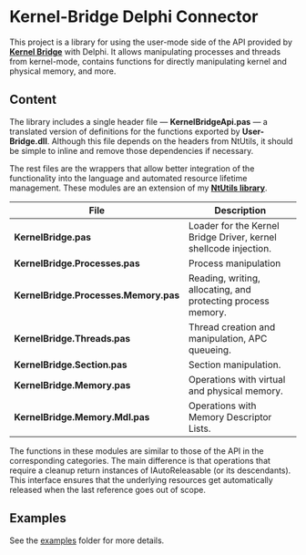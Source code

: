 # Kernel-Bridge Delphi Connector

This project is a library for using the user-mode side of the API provided by **[Kernel Bridge](https://github.com/HoShiMin/Kernel-Bridge)** with Delphi. It allows manipulating processes and threads from kernel-mode, contains functions for directly manipulating kernel and physical memory, and more.

## Content

The library includes a single header file — **KernelBridgeApi.pas** — a translated version of definitions for the functions exported by **User-Bridge.dll**. Although this file depends on the headers from NtUtils, it should be simple to inline and remove those dependencies if necessary.

The rest files are the wrappers that allow better integration of the functionality into the language and automated resource lifetime management. These modules are an extension of my **[NtUtils library](https://github.com/diversenok/NtUtilsLibrary)**.

File                                  | Description
------------------------------------- | ------------
**KernelBridge.pas**                  | Loader for the Kernel Bridge Driver, kernel shellcode injection.
**KernelBridge.Processes.pas**        | Process manipulation
**KernelBridge.Processes.Memory.pas** | Reading, writing, allocating, and protecting process memory.
**KernelBridge.Threads.pas**          | Thread creation and manipulation, APC queueing.
**KernelBridge.Section.pas**          | Section manipulation.
**KernelBridge.Memory.pas**           | Operations with virtual and physical memory.
**KernelBridge.Memory.Mdl.pas**       | Operations with Memory Descriptor Lists.

The functions in these modules are similar to those of the API in the corresponding categories. The main difference is that operations that require a cleanup return instances of IAutoReleasable (or its descendants). This interface ensures that the underlying resources get automatically released when the last reference goes out of scope.

## Examples

See the [examples](Examples) folder for more details.
